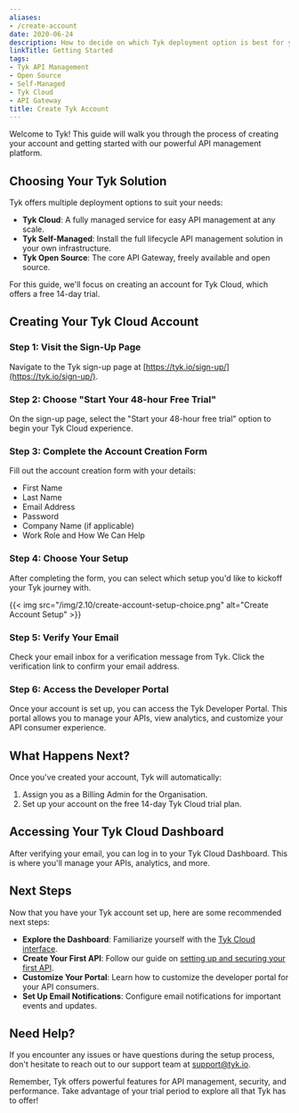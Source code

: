 ```yaml
---
aliases:
- /create-account
date: 2020-06-24
description: How to decide on which Tyk deployment option is best for you
linkTitle: Getting Started
tags:
- Tyk API Management
- Open Source
- Self-Managed
- Tyk Cloud
- API Gateway
title: Create Tyk Account
---
```



Welcome to Tyk! This guide will walk you through the process of creating your account and getting started with our powerful API management platform.

## Choosing Your Tyk Solution

Tyk offers multiple deployment options to suit your needs:

- **Tyk Cloud**: A fully managed service for easy API management at any scale.
- **Tyk Self-Managed**: Install the full lifecycle API management solution in your own infrastructure.
- **Tyk Open Source**: The core API Gateway, freely available and open source.

For this guide, we'll focus on creating an account for Tyk Cloud, which offers a free 14-day trial.

## Creating Your Tyk Cloud Account

### Step 1: Visit the Sign-Up Page

Navigate to the Tyk sign-up page at [https://tyk.io/sign-up/](https://tyk.io/sign-up/).

### Step 2: Choose "Start Your 48-hour Free Trial"

On the sign-up page, select the "Start your 48-hour free trial" option to begin your Tyk Cloud experience.

### Step 3: Complete the Account Creation Form

Fill out the account creation form with your details:

- First Name
- Last Name
- Email Address
- Password
- Company Name (if applicable)
- Work Role and How We Can Help

### Step 4: Choose Your Setup

After completing the form, you can select which setup you'd like to kickoff your Tyk journey with.


{{< img src="/img/2.10/create-account-setup-choice.png" alt="Create Account Setup" >}}


### Step 5: Verify Your Email

Check your email inbox for a verification message from Tyk. Click the verification link to confirm your email address.

### Step 6: Access the Developer Portal

Once your account is set up, you can access the Tyk Developer Portal. This portal allows you to manage your APIs, view analytics, and customize your API consumer experience.

## What Happens Next?

Once you've created your account, Tyk will automatically:

1. Assign you as a Billing Admin for the Organisation.
2. Set up your account on the free 14-day Tyk Cloud trial plan.

## Accessing Your Tyk Cloud Dashboard

After verifying your email, you can log in to your Tyk Cloud Dashboard. This is where you'll manage your APIs, analytics, and more.

## Next Steps

Now that you have your Tyk account set up, here are some recommended next steps:

- **Explore the Dashboard**: Familiarize yourself with the [Tyk Cloud interface](/tyk-dashboard).
- **Create Your First API**: Follow our guide on [setting up and securing your first API](/configure-api).
- **Customize Your Portal**: Learn how to customize the developer portal for your API consumers.
- **Set Up Email Notifications**: Configure email notifications for important events and updates.

## Need Help?

If you encounter any issues or have questions during the setup process, don't hesitate to reach out to our support team at support@tyk.io.

Remember, Tyk offers powerful features for API management, security, and performance. Take advantage of your trial period to explore all that Tyk has to offer!